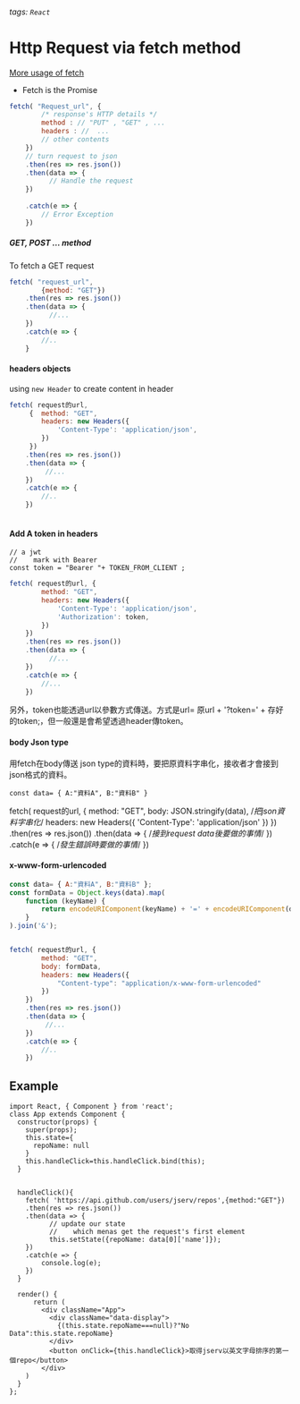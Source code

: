 ###### tags: `React`
# Http Request via fetch method

[More usage of fetch](https://developer.mozilla.org/zh-TW/docs/Web/API/Fetch_API)
- Fetch is the Promise


```javascript
fetch( "Request_url", { 
        /* response's HTTP details */
        method : // "PUT" , "GET" , ...
        headers : //  ...
        // other contents 
    })
    // turn request to json
    .then(res => res.json()) 
    .then(data => {
          // Handle the request
    })
    
    .catch(e => {
        // Error Exception
    })
```


##### GET, POST ... method

To fetch a GET request
```javascript 
fetch( "request_url", 
        {method: "GET"}) 
    .then(res => res.json()) 
    .then(data => {
          //...
    })
    .catch(e => {
        //..
    }
```


#### headers objects

using `new Header` to create content in header

```javascript
fetch( request的url,
     {  method: "GET",
        headers: new Headers({
            'Content-Type': 'application/json',
        })
     })
    .then(res => res.json())
    .then(data => {
         //...
    })
    .catch(e => {
        //..
    })
    
```

#### Add A token in headers

```javascript=
// a jwt 
//    mark with Bearer
const token = "Bearer "+ TOKEN_FROM_CLIENT ;
```

```javascript
fetch( request的url, {
        method: "GET",
        headers: new Headers({
            'Content-Type': 'application/json',
            'Authorization': token, 
        })
    })
    .then(res => res.json())
    .then(data => {
          //...
    })
    .catch(e => {
        //...
    })
```


另外，token也能透過url以參數方式傳送。方式是url= 原url + '?token=' + 存好的token;，但一般還是會希望透過header傳token。


#### body Json type

用fetch在body傳送 json type的資料時，要把原資料字串化，接收者才會接到json格式的資料。

```
const data= { A:"資料A", B:"資料B" }
```
fetch( request的url, {
        method: "GET",
        body: JSON.stringify(data),   /*把json資料字串化*/
        headers: new Headers({
            'Content-Type': 'application/json'
        })
    })
    .then(res => res.json())
    .then(data => {
          /*接到request data後要做的事情*/
    })
    .catch(e => {
        /*發生錯誤時要做的事情*/
    })
    
    
#### x-www-form-urlencoded


```javascript
const data= { A:"資料A", B:"資料B" };
const formData = Object.keys(data).map(
    function (keyName) {
        return encodeURIComponent(keyName) + '=' + encodeURIComponent(data[keyName])
    }
).join('&');


fetch( request的url, {
        method: "GET",
        body: formData,   
        headers: new Headers({
            "Content-type": "application/x-www-form-urlencoded"
        })
    })
    .then(res => res.json())
    .then(data => {
         //...
    })
    .catch(e => {
        //..
    })
```



## Example

```javascript=
import React, { Component } from 'react';
class App extends Component {
  constructor(props) {
    super(props);
    this.state={
      repoName: null
    }
    this.handleClick=this.handleClick.bind(this);
  }

  
  handleClick(){
    fetch( 'https://api.github.com/users/jserv/repos',{method:"GET"})
    .then(res => res.json())
    .then(data => {
          // update our state
          //    which menas get the request's first element
          this.setState({repoName: data[0]['name']});
    })
    .catch(e => {
        console.log(e);
    })
  }
  
  render() {
      return (
        <div className="App">
          <div className="data-display">
            {(this.state.repoName===null)?"No Data":this.state.repoName}
          </div>
          <button onClick={this.handleClick}>取得jserv以英文字母排序的第一個repo</button>
    	</div>
    )
  }
};
```